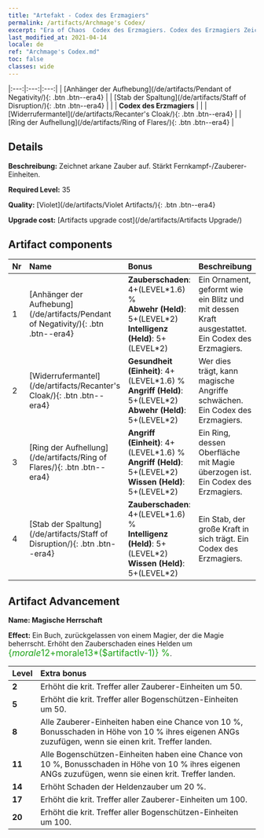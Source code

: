 ```yaml
---
title: "Artefakt - Codex des Erzmagiers"
permalink: /artifacts/Archmage's Codex/
excerpt: "Era of Chaos  Codex des Erzmagiers. Codex des Erzmagiers Zeichnet arkane Zauber auf. Stärkt Fernkampf-/Zauberer-Einheiten."
last_modified_at: 2021-04-14
locale: de
ref: "Archmage's Codex.md"
toc: false
classes: wide
---
```


  |:---:|:---:|:---:| 
  | [Anhänger der Aufhebung](/de/artifacts/Pendant of Negativity/){: .btn .btn--era4} |   | [Stab der Spaltung](/de/artifacts/Staff of Disruption/){: .btn .btn--era4} | 
  |   | **Codex des Erzmagiers** |  | 
  | [Widerrufermantel](/de/artifacts/Recanter's Cloak/){: .btn .btn--era4} |   | [Ring der Aufhellung](/de/artifacts/Ring of Flares/){: .btn .btn--era4} | 


## Details

 **Beschreibung:** Zeichnet arkane Zauber auf. Stärkt Fernkampf-/Zauberer-Einheiten.

 **Required Level:** 35

 **Quality:** [Violet](/de/artifacts/Violet Artifacts/){: .btn .btn--era4}

 **Upgrade cost:** [Artifacts upgrade cost](/de/artifacts/Artifacts Upgrade/)



## Artifact components

  | Nr |    Name    |   Bonus | Beschreibung | 
  |:---|:-----------|:--------|:------------| 
  | 1 | [Anhänger der Aufhebung](/de/artifacts/Pendant of Negativity/){: .btn .btn--era4} | **Zauberschaden**: 4+(LEVEL\*1.6) %<br/>**Abwehr (Held)**: 5+(LEVEL\*2)<br/>**Intelligenz (Held)**: 5+(LEVEL\*2) | Ein Ornament, geformt wie ein Blitz und mit dessen Kraft ausgestattet. Ein Codex des Erzmagiers. | 
  | 2 | [Widerrufermantel](/de/artifacts/Recanter's Cloak/){: .btn .btn--era4} | **Gesundheit (Einheit)**: 4+(LEVEL\*1.6) %<br/>**Angriff (Held)**: 5+(LEVEL\*2)<br/>**Abwehr (Held)**: 5+(LEVEL\*2) | Wer dies trägt, kann magische Angriffe schwächen. Ein Codex des Erzmagiers. | 
  | 3 | [Ring der Aufhellung](/de/artifacts/Ring of Flares/){: .btn .btn--era4} | **Angriff (Einheit)**: 4+(LEVEL\*1.6) %<br/>**Angriff (Held)**: 5+(LEVEL\*2)<br/>**Wissen (Held)**: 5+(LEVEL\*2) | Ein Ring, dessen Oberfläche mit Magie überzogen ist. Ein Codex des Erzmagiers. | 
  | 4 | [Stab der Spaltung](/de/artifacts/Staff of Disruption/){: .btn .btn--era4} | **Zauberschaden**: 4+(LEVEL\*1.6) %<br/>**Intelligenz (Held)**: 5+(LEVEL\*2)<br/>**Wissen (Held)**: 5+(LEVEL\*2) | Ein Stab, der große Kraft in sich trägt. Ein Codex des Erzmagiers. | 


## Artifact Advancement

 **Name: Magische Herrschaft**

 **Effect:** Ein Buch, zurückgelassen von einem Magier, der die Magie beherrscht. Erhöht den Zauberschaden eines Helden um <span style="color: #1ca216;font-size:18px">{$morale12+$morale13*($artifactlv-1)} %</span>.

  |  Level  |    Extra bonus  | 
  |:--------|:----------------| 
  | **2** | Erhöht die krit. Treffer aller Zauberer-Einheiten um 50. | 
  | **5** | Erhöht die krit. Treffer aller Bogenschützen-Einheiten um 50. | 
  | **8** | Alle Zauberer-Einheiten haben eine Chance von 10 %, Bonusschaden in Höhe von 10 % ihres eigenen ANGs zuzufügen, wenn sie einen krit. Treffer landen. | 
  | **11** | Alle Bogenschützen-Einheiten haben eine Chance von 10 %, Bonusschaden in Höhe von 10 % ihres eigenen ANGs zuzufügen, wenn sie einen krit. Treffer landen. | 
  | **14** | Erhöht Schaden der Heldenzauber um 20 %. | 
  | **17** | Erhöht die krit. Treffer aller Zauberer-Einheiten um 100. | 
  | **20** | Erhöht die krit. Treffer aller Bogenschützen-Einheiten um 100. | 
